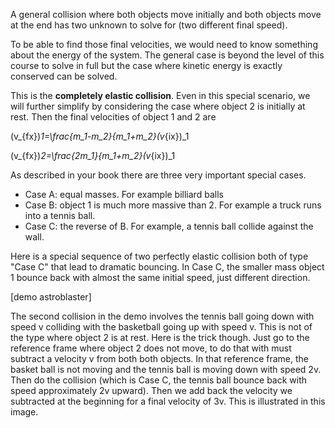 A general collision where both objects move initially and both objects move at the end has two unknown to solve for (two different final speed). 

To be able to find those final velocities, we would need to know something about the energy of the system. The general case is beyond the level of this course to solve in full but the case where kinetic energy is exactly conserved can be solved. 

This is the **completely elastic collision**. Even in this special scenario, we will further simplify by considering the case where object 2 is initially at rest. Then the final velocities of object 1 and 2 are 

<lrn-math inline> (v_{fx})_1=\frac{m_1-m_2}{m_1+m_2}(v_{ix})_1 </lrn-math>

<lrn-math inline>(v_{fx})_2=\frac{2m_1}{m_1+m_2}(v_{ix})_1</lrn-math>

As described in your book there are three very important special cases.
 
* Case A: equal masses. For example billiard balls
* Case B: object 1 is much more massive than 2. For example a truck runs into a tennis ball. 
* Case C: the reverse of B.  For example, a tennis ball collide against the wall.  

Here is a special sequence of two perfectly elastic collision both of type "Case C" that lead to dramatic bouncing. In Case C, the smaller mass object 1 bounce back with almost the same initial speed, just different direction. 

[demo astroblaster]

The second collision in the demo involves the tennis ball going down with speed v colliding with the basketball going up with speed v. This is not of the type where object 2 is at rest. Here is the trick though. Just go to the reference frame where object 2 does not move, to do that with must subtract a velocity v from both both objects. In that reference frame, the basket ball is not moving and the tennis ball is moving down with speed 2v. Then do the collision (which is Case C, the tennis ball bounce back with speed approximately 2v upward). Then we add back the velocity we subtracted at the beginning for a final velocity of 3v. This is illustrated in this image. 
